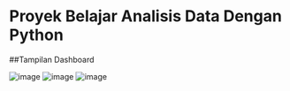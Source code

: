 # Proyek Belajar Analisis Data Dengan Python
##Tampilan Dashboard

![image](https://github.com/user-attachments/assets/3126439b-5b75-4d1d-a0b3-c7c134b9be6f)
![image](https://github.com/user-attachments/assets/63ba1e82-8d46-405c-bf6a-7fa964f8f02c)
![image](https://github.com/user-attachments/assets/878746cf-98ee-43e5-9de9-9ba121843636)




